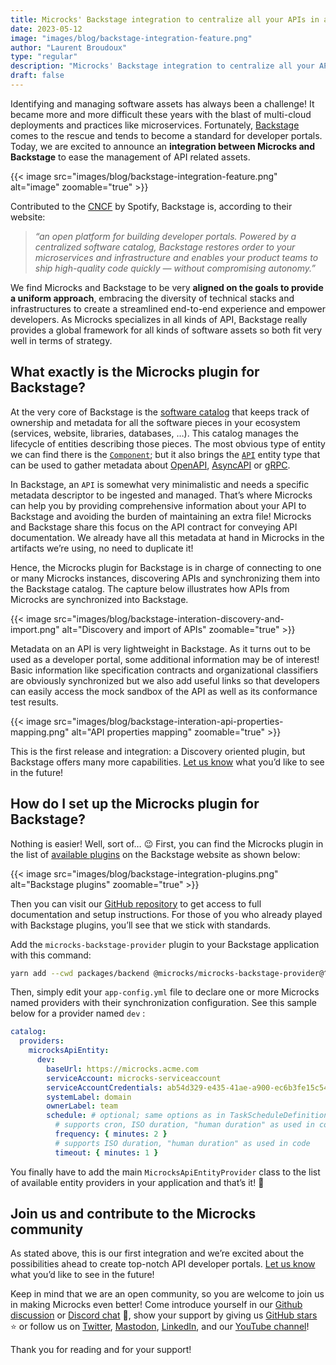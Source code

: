```yaml
---
title: Microcks' Backstage integration to centralize all your APIs in a software catalog 🧩
date: 2023-05-12
image: "images/blog/backstage-integration-feature.png"
author: "Laurent Broudoux"
type: "regular"
description: "Microcks' Backstage integration to centralize all your APIs in a software catalog 🧩"
draft: false
---
```


Identifying and managing software assets has always been a challenge! It became more and more difficult these years with the blast of multi-cloud deployments and practices like microservices. Fortunately, [Backstage](https://backstage.io/) comes to the rescue and tends to become a standard for developer portals. Today, we are excited to announce an **integration between Microcks and Backstage** to ease the management of API related assets.

{{< image src="images/blog/backstage-integration-feature.png" alt="image" zoomable="true" >}}

Contributed to the [CNCF](https://www.cncf.io/) by Spotify, Backstage is, according to their website: 
> _“an open platform for building developer portals. Powered by a centralized software catalog, Backstage restores order to your microservices and infrastructure and enables your product teams to ship high-quality code quickly — without compromising autonomy.”_

We find Microcks and Backstage to be very **aligned on the goals to provide a uniform approach**, embracing the diversity of technical stacks and infrastructures to create a streamlined end-to-end experience and empower developers. As Microcks specializes in  all kinds of API, Backstage really provides a global framework for all kinds of software assets  so both fit very well in terms of strategy.


## What exactly is the Microcks plugin for Backstage?

At the very core of Backstage is the [software catalog](https://backstage.io/docs/features/software-catalog/) that keeps track of ownership and metadata for all the software pieces in your ecosystem (services, website, libraries, databases, …). This catalog manages the lifecycle of entities describing those pieces. The most obvious type of entity we can find there is the [`Component`](https://backstage.io/docs/features/software-catalog/system-model#component); but it also brings the [`API`](https://backstage.io/docs/features/software-catalog/system-model#api) entity type that can be used to gather metadata about [OpenAPI](https://spec.openapis.org/), [AsyncAPI](https://asyncapi.com) or [gRPC](https://grpc.io).

In Backstage, an `API` is somewhat very minimalistic and needs a specific metadata descriptor to be ingested and managed. That’s where Microcks can help you by providing comprehensive information about your API to Backstage and avoiding the burden of maintaining an extra file! Microcks and Backstage share this focus on the API contract for conveying API documentation. We already have all this metadata at hand in Microcks in the artifacts we’re using, no need to duplicate it!

Hence, the Microcks plugin for Backstage is in charge of connecting to one or many Microcks instances, discovering APIs and synchronizing them into the Backstage catalog. The capture below illustrates how APIs from Microcks are synchronized into Backstage.

{{< image src="images/blog/backstage-interation-discovery-and-import.png" alt="Discovery and import of APIs" zoomable="true" >}}

Metadata on an API is very lightweight in Backstage. As it turns out to be used as a developer portal, some additional information may be of interest! Basic information like specification contracts and organizational classifiers are obviously synchronized but we also add useful links so that developers can easily access the mock sandbox of the API as well as its conformance test results. 

{{< image src="images/blog/backstage-interation-api-properties-mapping.png" alt="API properties mapping" zoomable="true" >}}

This is the first release and integration: a Discovery oriented plugin, but Backstage offers many more capabilities. [Let us know](https://github.com/microcks/microcks-backstage-provider/issues) what you’d like to see in the future!


## How do I set up the Microcks plugin for Backstage?

Nothing is easier! Well, sort of… 😉 First, you can find the Microcks plugin in the list of [available plugins](https://backstage.io/plugins) on the Backstage website as shown below:

{{< image src="images/blog/backstage-integration-plugins.png" alt="Backstage plugins" zoomable="true" >}}

Then you can visit our [GitHub repository](https://github.com/microcks/microcks-backstage-provider) to get access to full documentation and setup instructions. For those of you who already played with Backstage plugins, you’ll see that we stick with standards.

Add the `microcks-backstage-provider` plugin to your Backstage application with this command:

```sh
yarn add --cwd packages/backend @microcks/microcks-backstage-provider@^0.0.2
```

Then, simply edit your `app-config.yml` file to declare one or more Microcks named providers with their synchronization configuration. See this sample below for a provider named `dev` :

```yaml
catalog:
  providers:
    microcksApiEntity:
      dev:
        baseUrl: https://microcks.acme.com
        serviceAccount: microcks-serviceaccount
        serviceAccountCredentials: ab54d329-e435-41ae-a900-ec6b3fe15c54
        systemLabel: domain
        ownerLabel: team 
        schedule: # optional; same options as in TaskScheduleDefinition
          # supports cron, ISO duration, "human duration" as used in code
          frequency: { minutes: 2 }
          # supports ISO duration, "human duration" as used in code
          timeout: { minutes: 1 }
```

You finally have to add the main `MicrocksApiEntityProvider` class to the list of available entity providers in your application and that’s it! 🎉


## Join us and contribute to the Microcks community

As stated above, this is our first integration and we’re excited about the possibilities ahead to create top-notch API developer portals. [Let us know](https://github.com/microcks/microcks-backstage-provider/issues) what you’d like to see in the future!

Keep in mind that we are an open community, so you are welcome to join us in making Microcks even better! Come introduce yourself in our [Github discussion](https://github.com/microcks/microcks/discussions) or [Discord chat](https://microcks.io/discord-invite/) 🐙, show your support by giving us [GitHub stars](https://github.com/microcks/microcks) ⭐️ or follow us on [Twitter](https://twitter.com/microcksio), [Mastodon](https://mastodon.social/@microcksio), [LinkedIn](https://www.linkedin.com/company/microcks/), and our [YouTube channel](https://www.youtube.com/c/Microcks)!

Thank you for reading and for your support!

